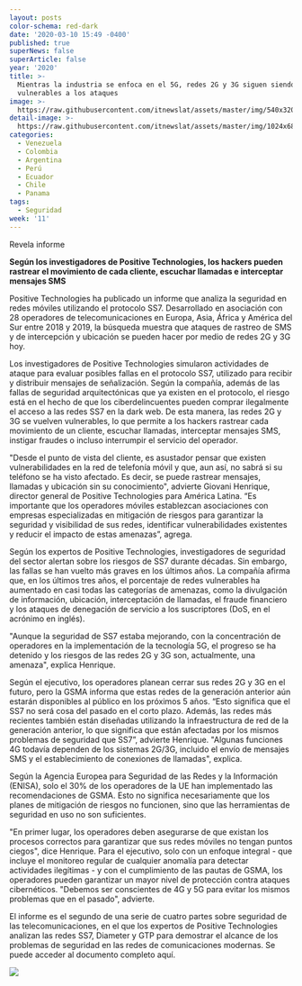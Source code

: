 ```yaml
---
layout: posts
color-schema: red-dark
date: '2020-03-10 15:49 -0400'
published: true
superNews: false
superArticle: false
year: '2020'
title: >-
  Mientras la industria se enfoca en el 5G, redes 2G y 3G siguen siendo
  vulnerables a los ataques
image: >-
  https://raw.githubusercontent.com/itnewslat/assets/master/img/540x320/Antenas-Celular-p.jpg
detail-image: >-
  https://raw.githubusercontent.com/itnewslat/assets/master/img/1024x680/Antenas-Celular-g.jpg
categories:
  - Venezuela
  - Colombia
  - Argentina
  - Perú
  - Ecuador
  - Chile
  - Panama
tags:
  - Seguridad
week: '11'
---
```

Revela informe

**Según los investigadores de Positive Technologies, los hackers pueden rastrear el movimiento de cada cliente, escuchar llamadas e interceptar mensajes SMS**

Positive Technologies ha publicado un informe que analiza la seguridad en redes móviles utilizando el protocolo SS7. Desarrollado en asociación con 28 operadores de telecomunicaciones en Europa, Asia, África y América del Sur entre 2018 y 2019, la búsqueda muestra que ataques de rastreo de SMS y de intercepción y ubicación se pueden hacer por medio de redes 2G y 3G hoy.

Los investigadores de Positive Technologies simularon actividades de ataque para evaluar posibles fallas en el protocolo SS7, utilizado para recibir y distribuir mensajes de señalización. Según la compañía, además de las fallas de seguridad arquitectónicas que ya existen en el protocolo, el riesgo está en el hecho de que los ciberdelincuentes pueden comprar ilegalmente el acceso a las redes SS7 en la dark web. De esta manera, las redes 2G y 3G se vuelven vulnerables, lo que permite a los hackers rastrear cada movimiento de un cliente, escuchar llamadas, interceptar mensajes SMS, instigar fraudes o incluso interrumpir el servicio del operador.

"Desde el punto de vista del cliente, es asustador pensar que existen vulnerabilidades en la red de telefonía móvil y que, aun así, no sabrá si su teléfono se ha visto afectado. Es decir, se puede rastrear mensajes, llamadas y ubicación sin su conocimiento", advierte Giovani Henrique, director general de Positive Technologies para América Latina. “Es importante que los operadores móviles establezcan asociaciones con empresas especializadas en mitigación de riesgos para garantizar la seguridad y visibilidad de sus redes, identificar vulnerabilidades existentes y reducir el impacto de estas amenazas”, agrega.

Según los expertos de Positive Technologies, investigadores de seguridad del sector alertan sobre los riesgos de SS7 durante décadas. Sin embargo, las fallas se han vuelto más graves en los últimos años. La compañía afirma que, en los últimos tres años, el porcentaje de redes vulnerables ha aumentado en casi todas las categorías de amenazas, como la divulgación de información, ubicación, interceptación de llamadas, el fraude financiero y los ataques de denegación de servicio a los suscriptores (DoS, en el acrónimo en inglés).

"Aunque la seguridad de SS7 estaba mejorando, con la concentración de operadores en la implementación de la tecnología 5G, el progreso se ha detenido y los riesgos de las redes 2G y 3G son, actualmente, una amenaza", explica Henrique.

Según el ejecutivo, los operadores planean cerrar sus redes 2G y 3G en el futuro, pero la GSMA informa que estas redes de la generación anterior aún estarán disponibles al público en los próximos 5 años. “Esto significa que el SS7 no será cosa del pasado en el corto plazo. Además, las redes más recientes también están diseñadas utilizando la infraestructura de red de la generación anterior, lo que significa que están afectadas por los mismos problemas de seguridad que SS7”, advierte Henrique. "Algunas funciones 4G todavía dependen de los sistemas 2G/3G, incluido el envío de mensajes SMS y el establecimiento de conexiones de llamadas", explica.

Según la Agencia Europea para Seguridad de las Redes y la Información (ENISA), solo el 30% de los operadores de la UE han implementado las recomendaciones de GSMA. Esto no significa necesariamente que los planes de mitigación de riesgos no funcionen, sino que las herramientas de seguridad en uso no son suficientes.

"En primer lugar, los operadores deben asegurarse de que existan los procesos correctos para garantizar que sus redes móviles no tengan puntos ciegos", dice Henrique. Para el ejecutivo, solo con un enfoque integral - que incluye el monitoreo regular de cualquier anomalía para detectar actividades ilegítimas - y con el cumplimiento de las pautas de GSMA, los operadores pueden garantizar un mayor nivel de protección contra ataques cibernéticos. "Debemos ser conscientes de 4G y 5G para evitar los mismos problemas que en el pasado", advierte.

El informe es el segundo de una serie de cuatro partes sobre seguridad de las telecomunicaciones, en el que los expertos de Positive Technologies analizan las redes SS7, Diameter y GTP para demostrar el alcance de los problemas de seguridad en las redes de comunicaciones modernas. Se puede acceder al documento completo aquí.

<img src="https://tracker.metricool.com/c3po.jpg?hash=56f88a41e39ab42c063cc51676587a04"/>